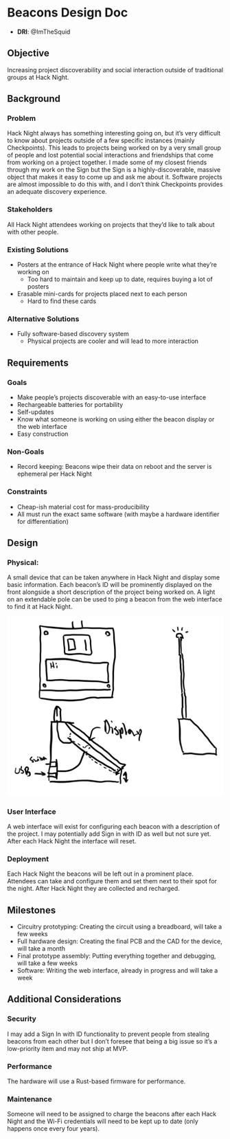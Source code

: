 # Beacons Design Doc

- **DRI**: @ImTheSquid

## Objective

Increasing project discoverability and social interaction outside of traditional groups at Hack Night.

## Background

### Problem

Hack Night always has something interesting going on, but it’s very difficult to know about projects outside of a few specific instances (mainly Checkpoints). This leads to projects being worked on by a very small group of people and lost potential social interactions and friendships that come from working on a project together. I made some of my closest friends through my work on the Sign but the Sign is a highly-discoverable, massive object that makes it easy to come up and ask me about it. Software projects are almost impossible to do this with, and I don’t think Checkpoints provides an adequate discovery experience.

### Stakeholders

All Hack Night attendees working on projects that they’d like to talk about with other people.

### Existing Solutions

- Posters at the entrance of Hack Night where people write what they’re working on
	- Too hard to maintain and keep up to date, requires buying a lot of posters
- Erasable mini-cards for projects placed next to each person
	- Hard to find these cards

### Alternative Solutions

- Fully software-based discovery system
	- Physical projects are cooler and will lead to more interaction

## Requirements

### Goals

- Make people’s projects discoverable with an easy-to-use interface
- Rechargeable batteries for portability
- Self-updates
- Know what someone is working on using either the beacon display or the web interface
- Easy construction

### Non-Goals

- Record keeping: Beacons wipe their data on reboot and the server is ephemeral per Hack Night

### Constraints

- Cheap-ish material cost for mass-producibility
- All must run the exact same software (with maybe a hardware identifier for differentiation)

## Design

### Physical:

A small device that can be taken anywhere in Hack Night and display some basic information. Each beacon’s ID will be prominently displayed on the front alongside a short description of the project being worked on. A light on an extendable pole can be used to ping a beacon from the web interface to find it at Hack Night.

![The concept for Beacons](Concept.jpeg)

### User Interface

A web interface will exist for configuring each beacon with a description of the project. I may potentially add Sign in with ID as well but not sure yet. After each Hack Night the interface will reset.

### Deployment

Each Hack Night the beacons will be left out in a prominent place. Attendees can take and configure them and set them next to their spot for the night. After Hack Night they are collected and recharged.

## Milestones

- Circuitry prototyping: Creating the circuit using a breadboard, will take a few weeks
- Full hardware design: Creating the final PCB and the CAD for the device, will take a month
- Final prototype assembly: Putting everything together and debugging, will take a few weeks
- Software: Writing the web interface, already in progress and will take a week

## Additional Considerations

### Security

I may add a Sign In with ID functionality to prevent people from stealing beacons from each other but I don’t foresee that being a big issue so it’s a low-priority item and may not ship at MVP.

### Performance

The hardware will use a Rust-based firmware for performance.

### Maintenance

Someone will need to be assigned to charge the beacons after each Hack Night and the Wi-Fi credentials will need to be kept up to date (only happens once every four years).
